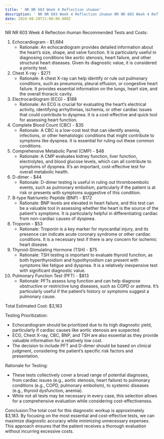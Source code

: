 ```yaml
---
title: ' NR NR 603 Week 4 Reflection ihuman'
description: ' NR NR 603 Week 4 Reflection ihuman NR NR 603 Week 4 Reflection ihuman Recommended Tests and Costs: Echocardiogram - $1,684Rationale: An echocardiogram provides detailed information about the heart’s size, shape, and valve function. It is particularly useful in diagnosing conditions like aortic stenosis, heart failure, and other structural heart diseases. Given its diagnostic value, it is considered a priority test.'
date: 2024-08-20T21:00:00.000Z
---
```


 NR NR 603 Week 4 Reflection ihuman Recommended Tests and Costs:

1. Echocardiogram - $1,684
   * Rationale: An echocardiogram provides detailed information about the heart’s size, shape, and valve function. It is particularly useful in diagnosing conditions like aortic stenosis, heart failure, and other structural heart diseases. Given its diagnostic value, it is considered a priority test.
2. Chest X-ray - $271
   * Rationale: A chest X-ray can help identify or rule out pulmonary conditions, such as pneumonia, pleural effusion, or congestive heart failure. It provides essential information on the lungs, heart size, and the overall thoracic cavity.
3. Electrocardiogram (ECG) - $188
   * Rationale: An ECG is crucial for evaluating the heart’s electrical activity, identifying arrhythmias, ischemia, or other cardiac issues that could contribute to dyspnea. It is a cost-effective and quick tool for assessing heart function.
4. Complete Blood Count (CBC) - $35
   * Rationale: A CBC is a low-cost test that can identify anemia, infections, or other hematologic conditions that might contribute to symptoms like dyspnea. It is essential for ruling out these common conditions.
5. Comprehensive Metabolic Panel (CMP) - $48
   * Rationale: A CMP evaluates kidney function, liver function, electrolytes, and blood glucose levels, which can all contribute to symptoms of dyspnea. It’s an important, cost-effective test for overall metabolic health.
6. D-dimer - $44
   * Rationale: D-dimer testing is useful in ruling out thromboembolic events, such as pulmonary embolism, particularly if the patient is at risk or presents with symptoms suggestive of this condition.
7. B-type Natriuretic Peptide (BNP) - $172
   * Rationale: BNP levels are elevated in heart failure, and this test can be a valuable tool in assessing whether the heart is the source of the patient's symptoms. It is particularly helpful in differentiating cardiac from non-cardiac causes of dyspnea.
8. Troponin - $53
   * Rationale: Troponin is a key marker for myocardial injury, and its presence can indicate acute coronary syndrome or other cardiac conditions. It is a necessary test if there is any concern for ischemic heart disease.
9. Thyroid-Stimulating Hormone (TSH) - $75
   * Rationale: TSH testing is important to evaluate thyroid function, as both hyperthyroidism and hypothyroidism can present with symptoms like fatigue and dyspnea. It is a relatively inexpensive test with significant diagnostic value.
10. Pulmonary Function Test (PFT) - $813
    * Rationale: PFTs assess lung function and can help diagnose obstructive or restrictive lung diseases, such as COPD or asthma. It’s particularly useful if the patient’s history or symptoms suggest a pulmonary cause.

Total Estimated Cost: $3,183

Testing Prioritization:

* Echocardiogram should be prioritized due to its high diagnostic yield, particularly if cardiac causes like aortic stenosis are suspected.
* ECG, Chest X-ray, CBC, BNP, and TSH are also essential as they provide valuable information for a relatively low cost.
* The decision to include PFT and D-dimer should be based on clinical judgment, considering the patient’s specific risk factors and presentation.

Rationale for Testing:

* These tests collectively cover a broad range of potential diagnoses, from cardiac issues (e.g., aortic stenosis, heart failure) to pulmonary conditions (e.g., COPD, pulmonary embolism), to systemic diseases (e.g., thyroid dysfunction, anemia).
* While not all tests may be necessary in every case, this selection allows for a comprehensive evaluation while considering cost-effectiveness.

Conclusion:The total cost for this diagnostic workup is approximately $3,183. By focusing on the most essential and cost-effective tests, we can maximize diagnostic accuracy while minimizing unnecessary expenses. This approach ensures that the patient receives a thorough evaluation without incurring excessive costs.
